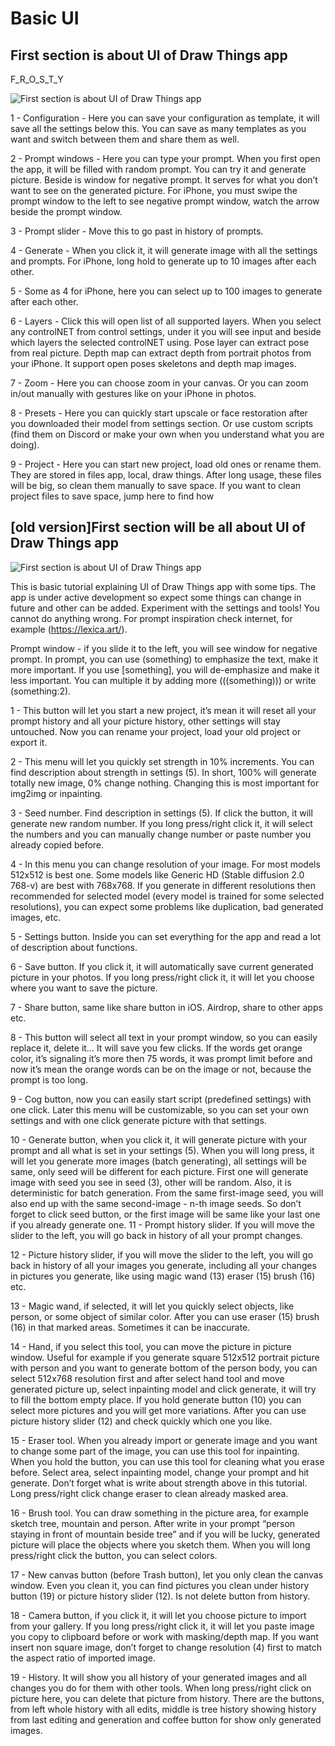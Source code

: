 # Basic UI


## First section is about UI of Draw Things app

F_R_O_S_T_Y



![First section is about UI of Draw Things app](https://cdn.discordapp.com/attachments/1058172691309404170/1159101377520341042/IMG_0254.jpg?ex=660d4847&is=65fad347&hm=97d9205ef9fd6d7c203ab254a4f60c096b98e58ca8b3dc5eb0dd4c72c7fccb0b&)

1 - Configuration - Here you can save your configuration as template, it will save all the settings below this. You can save as many templates as you want and switch between them and share them as well. 

2 - Prompt windows - Here you can type your prompt. When you first open the app, it will be filled with random prompt. You can try it and generate picture. Beside is window for negative prompt. It serves for what you don’t want to see on the generated picture. For iPhone, you must swipe the prompt window to the left to see negative prompt window, watch the arrow beside the prompt window.

3 - Prompt slider  - Move this to go past in history of prompts. 

4 - Generate - When you click it, it will generate image with all the settings and prompts. For iPhone, long hold to generate up to 10 images after each other.

5 - Some as 4 for iPhone, here you can select up to 100 images to generate after each other. 

6 - Layers  - Click this will open list of all supported layers. When you select any controlNET  from control settings, under it you will see input and beside which layers the selected controlNET using. Pose  layer can extract pose from real picture. Depth map  can extract depth from portrait photos from your iPhone. It support open poses skeletons and depth map images. 

7 - Zoom  - Here you can choose zoom in your canvas. Or you can zoom in/out manually with gestures like on your iPhone in photos. 

8 - Presets  - Here you can quickly start upscale or face restoration after you downloaded their model from settings section. Or use custom scripts (find them on Discord or make your own when you understand what you are doing). 

9 - Project  - Here you can start new project, load old ones or rename them. They are stored in files app, local, draw things. After long usage, these files will be big, so clean them manually to save space.
If you want to clean project files to save space, jump here to find how 


## [old version]First section will be all about UI of Draw Things app


![First section is about UI of Draw Things app](https://cdn.discordapp.com/attachments/1058172691309404170/1058175920176898098/IMG_8831.png?ex=6606079f&is=65f3929f&hm=2a12d7fd47c5e3d94b0483cf1dd55435d60a97d0ba25aed06f725b1b654d6946&)

This is basic tutorial explaining UI of Draw Things app with some tips. The app is under active development so expect some things can change in future and other can be added. Experiment with the settings and tools! You cannot do anything wrong.  For prompt inspiration check internet, for example (https://lexica.art/). 

Prompt window - if you slide it to the left, you will see window for negative prompt. In prompt, you can use (something) to emphasize the text, make it more important. If you use [something], you will de-emphasize and make it less important. You can multiple it by adding more (((something))) or write (something:2). 

1 - This button will let you start a new project, it’s mean it will reset all your prompt history and all your picture history, other settings will stay untouched. Now you can rename your project, load your old project or export it. 

2 - This menu will let you quickly set strength in 10% increments. You can find description about strength in settings (5). In short, 100% will generate totally new image, 0% change nothing. Changing this is most important for img2img or inpainting.

3 - Seed number. Find description in settings (5). If click the button, it will generate new random number. If you long press/right click it, it will select the numbers and you can manually change number or paste number you already copied before.

4 - In this menu you can change resolution of your image. For most models 512x512 is best one. Some models like Generic HD (Stable diffusion 2.0 768-v) are best with 768x768. If you generate in different resolutions then recommended for selected model (every model is trained for some selected resolutions), you can expect some problems like duplication, bad generated images, etc.

5 - Settings button. Inside you can set everything for the app and read a lot of description about functions. 

6 - Save button. If you click it, it will automatically save current generated picture in your photos. If you long press/right click it, it will let you choose where you want to save the picture.

7 - Share button, same like share button in iOS. Airdrop, share to other apps etc.

8 - This button will select all text in your prompt window, so you can easily replace it, delete it… It will save you few clicks.
If the words get orange color, it’s signaling it’s more then 75 words, it was prompt limit before and now it’s mean the orange words can be on the image or not, because the prompt is too long. 

9 - Cog button, now you can easily start script (predefined settings) with one click. Later this menu will be customizable, so you can set your own settings and with one click generate picture with that settings.

10 - Generate button, when you click it, it will generate picture with your prompt and all what is set in your settings (5). When you will long press, it will let you generate more images (batch generating), all settings will be same, only seed will be different for each picture. First one will generate image with seed you see in seed (3), other will be random. Also, it is deterministic for batch generation. From the same first-image seed, you will also end up with the same second-image - n-th image seeds. So don’t forget to click seed button, or the first image will be same like your last one if you already generate one. 
11 - Prompt history slider. If you will move the slider to the left, you will go back in history of all your prompt changes.

12 - Picture history slider, if you will move the slider to the left, you will go back in history of all your images you generate, including all your changes in pictures you generate, like using magic wand (13) eraser (15) brush (16) etc. 

13 - Magic wand, if selected, it will let you quickly select objects, like person, or some object of similar color. After you can use eraser (15) brush (16) in that marked areas. Sometimes it can be inaccurate. 

14 - Hand, if you select this tool, you can move the picture in picture window. Useful for example if you generate square 512x512 portrait picture with person and you want to generate bottom of the person body, you can select 512x768 resolution first and after select hand tool and move generated picture up, select inpainting model and click generate, it will try to fill the bottom empty place. If you hold generate button (10) you can select more pictures and you will get more variations. After you can use picture history slider (12) and check quickly which one you like. 

15 - Eraser tool. When you already import or generate image and you want to change some part of the image, you can use this tool for inpainting. When you hold the button, you can use this tool for cleaning what you erase before. Select area, select inpainting model, change your prompt and hit generate. Don’t forget what is write about strength above in this tutorial. Long press/right click change eraser to clean already masked area.

16 - Brush tool. You can draw something in the picture area, for example sketch tree, mountain and person. After write in your prompt “person staying in front of mountain beside tree” and if you will be lucky, generated picture will place the objects where you sketch them. When you will long press/right click the button, you can select colors. 

17 - New canvas button (before Trash button), let you only clean the canvas window. Even you clean it, you can find pictures you clean under history button (19) or picture history slider (12). Is not delete button from history. 

18 - Camera button, if you click it, it will let you choose picture to import from your gallery. If you long press/right click it, it will let you paste image you copy to clipboard before or work with masking/depth map. If you want insert non square image, don’t forget to change resolution (4) first to match the aspect ratio of imported image. 

19 - History. It will show you all history of your generated images and all changes you do for them with other tools. When long press/right click on picture here, you can delete that picture from history. There are the buttons, from left whole history with all edits, middle is tree history showing history from last editing and generation and coffee button for show only generated images. 

